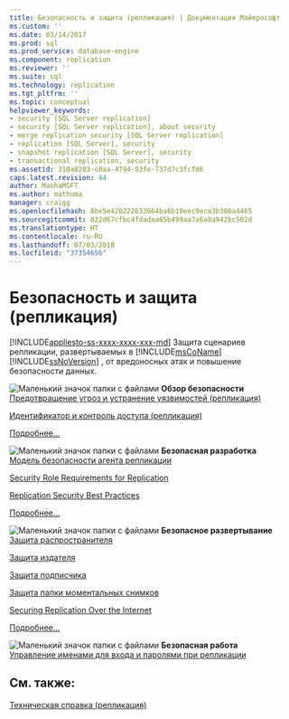 ```yaml
---
title: Безопасность и защита (репликация) | Документация Майкрософт
ms.custom: ''
ms.date: 03/14/2017
ms.prod: sql
ms.prod_service: database-engine
ms.component: replication
ms.reviewer: ''
ms.suite: sql
ms.technology: replication
ms.tgt_pltfrm: ''
ms.topic: conceptual
helpviewer_keywords:
- security [SQL Server replication]
- security [SQL Server replication], about security
- merge replication security [SQL Server replication]
- replication [SQL Server], security
- snapshot replication [SQL Server], security
- transactional replication, security
ms.assetid: 310a8203-c0aa-4794-93fe-737d7c3fcfd6
caps.latest.revision: 44
author: MashaMSFT
ms.author: mathoma
manager: craigg
ms.openlocfilehash: 8be5e420222633664ba6b10eec9eca3b300a4465
ms.sourcegitcommit: 022d67cfbc4fdadaa65b499aa7a6a8a942bc502d
ms.translationtype: HT
ms.contentlocale: ru-RU
ms.lasthandoff: 07/03/2018
ms.locfileid: "37354656"
---
```

# <a name="security-and-protection-replication"></a>Безопасность и защита (репликация)
[!INCLUDE[appliesto-ss-xxxx-xxxx-xxx-md](../../../includes/appliesto-ss-xxxx-xxxx-xxx-md.md)]
  Защита сценариев репликации, развертываемых в [!INCLUDE[msCoName](../../../includes/msconame-md.md)] [!INCLUDE[ssNoVersion](../../../includes/ssnoversion-md.md)] , от вредоносных атак и повышение безопасности данных.  
  
 ![Маленький значок папки с файлами](../../../analysis-services/media/filefolder-small.png "Маленький значок папки с файлами") **Обзор безопасности**  
 [Предотвращение угроз и устранение уязвимостей (репликация)](../../../relational-databases/replication/security/threat-and-vulnerability-mitigation-replication.md)  
  
 [Идентификатор и контроль доступа (репликация)](../../../relational-databases/replication/security/identity-and-access-control-replication.md)  
  
 [Подробнее...](../../../relational-databases/replication/security/security-overview-replication.md)  
  
 ![Маленький значок папки с файлами](../../../analysis-services/media/filefolder-small.png "Маленький значок папки с файлами") **Безопасная разработка**  
 [Модель безопасности агента репликации](../../../relational-databases/replication/security/replication-agent-security-model.md)  
  
 [Security Role Requirements for Replication](../../../relational-databases/replication/security/security-role-requirements-for-replication.md)  
  
 [Replication Security Best Practices](../../../relational-databases/replication/security/replication-security-best-practices.md)  
  
 [Подробнее...](../../../relational-databases/replication/security/secure-development-replication.md)  
  
 ![Маленький значок папки с файлами](../../../analysis-services/media/filefolder-small.png "Маленький значок папки с файлами") **Безопасное развертывание**  
 [Защита распространителя](../../../relational-databases/replication/security/secure-the-distributor.md)  
  
 [Защита издателя](../../../relational-databases/replication/security/secure-the-publisher.md)  
  
 [Защита подписчика](../../../relational-databases/replication/security/secure-the-subscriber.md)  
  
 [Защита папки моментальных снимков](../../../relational-databases/replication/security/secure-the-snapshot-folder.md)  
  
 [Securing Replication Over the Internet](../../../relational-databases/replication/security/securing-replication-over-the-internet.md)  
  
 [Подробнее...](../../../relational-databases/replication/security/secure-deployment-replication.md)  
  
 ![Маленький значок папки с файлами](../../../analysis-services/media/filefolder-small.png "Маленький значок папки с файлами") **Безопасная работа**  
 [Управление именами для входа и паролями при репликации](../../../relational-databases/replication/security/manage-logins-and-passwords-in-replication.md)  
  
## <a name="see-also"></a>См. также:  
 [Техническая справка (репликация)](../../../relational-databases/replication/technical-reference-replication.md)  
  
  
